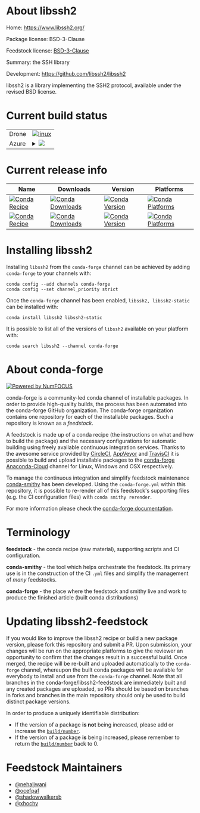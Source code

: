 About libssh2
=============

Home: https://www.libssh2.org/

Package license: BSD-3-Clause

Feedstock license: [BSD-3-Clause](https://github.com/conda-forge/libssh2-feedstock/blob/master/LICENSE.txt)

Summary: the SSH library

Development: https://github.com/libssh2/libssh2

libssh2 is a library implementing the SSH2 protocol, available under the revised BSD license.


Current build status
====================


<table><tr>
    <td>Drone</td>
    <td>
      <a href="https://cloud.drone.io/conda-forge/libssh2-feedstock">
        <img alt="linux" src="https://img.shields.io/drone/build/conda-forge/libssh2-feedstock/master.svg?label=Linux">
      </a>
    </td>
  </tr>
    
  <tr>
    <td>Azure</td>
    <td>
      <details>
        <summary>
          <a href="https://dev.azure.com/conda-forge/feedstock-builds/_build/latest?definitionId=573&branchName=master">
            <img src="https://dev.azure.com/conda-forge/feedstock-builds/_apis/build/status/libssh2-feedstock?branchName=master">
          </a>
        </summary>
        <table>
          <thead><tr><th>Variant</th><th>Status</th></tr></thead>
          <tbody><tr>
              <td>linux_64_openssl1.1.1</td>
              <td>
                <a href="https://dev.azure.com/conda-forge/feedstock-builds/_build/latest?definitionId=573&branchName=master">
                  <img src="https://dev.azure.com/conda-forge/feedstock-builds/_apis/build/status/libssh2-feedstock?branchName=master&jobName=linux&configuration=linux_64_openssl1.1.1" alt="variant">
                </a>
              </td>
            </tr><tr>
              <td>linux_64_openssl3</td>
              <td>
                <a href="https://dev.azure.com/conda-forge/feedstock-builds/_build/latest?definitionId=573&branchName=master">
                  <img src="https://dev.azure.com/conda-forge/feedstock-builds/_apis/build/status/libssh2-feedstock?branchName=master&jobName=linux&configuration=linux_64_openssl3" alt="variant">
                </a>
              </td>
            </tr><tr>
              <td>linux_aarch64_openssl1.1.1</td>
              <td>
                <a href="https://dev.azure.com/conda-forge/feedstock-builds/_build/latest?definitionId=573&branchName=master">
                  <img src="https://dev.azure.com/conda-forge/feedstock-builds/_apis/build/status/libssh2-feedstock?branchName=master&jobName=linux&configuration=linux_aarch64_openssl1.1.1" alt="variant">
                </a>
              </td>
            </tr><tr>
              <td>linux_aarch64_openssl3</td>
              <td>
                <a href="https://dev.azure.com/conda-forge/feedstock-builds/_build/latest?definitionId=573&branchName=master">
                  <img src="https://dev.azure.com/conda-forge/feedstock-builds/_apis/build/status/libssh2-feedstock?branchName=master&jobName=linux&configuration=linux_aarch64_openssl3" alt="variant">
                </a>
              </td>
            </tr><tr>
              <td>linux_ppc64le_openssl1.1.1</td>
              <td>
                <a href="https://dev.azure.com/conda-forge/feedstock-builds/_build/latest?definitionId=573&branchName=master">
                  <img src="https://dev.azure.com/conda-forge/feedstock-builds/_apis/build/status/libssh2-feedstock?branchName=master&jobName=linux&configuration=linux_ppc64le_openssl1.1.1" alt="variant">
                </a>
              </td>
            </tr><tr>
              <td>linux_ppc64le_openssl3</td>
              <td>
                <a href="https://dev.azure.com/conda-forge/feedstock-builds/_build/latest?definitionId=573&branchName=master">
                  <img src="https://dev.azure.com/conda-forge/feedstock-builds/_apis/build/status/libssh2-feedstock?branchName=master&jobName=linux&configuration=linux_ppc64le_openssl3" alt="variant">
                </a>
              </td>
            </tr><tr>
              <td>osx_64_openssl1.1.1</td>
              <td>
                <a href="https://dev.azure.com/conda-forge/feedstock-builds/_build/latest?definitionId=573&branchName=master">
                  <img src="https://dev.azure.com/conda-forge/feedstock-builds/_apis/build/status/libssh2-feedstock?branchName=master&jobName=osx&configuration=osx_64_openssl1.1.1" alt="variant">
                </a>
              </td>
            </tr><tr>
              <td>osx_64_openssl3</td>
              <td>
                <a href="https://dev.azure.com/conda-forge/feedstock-builds/_build/latest?definitionId=573&branchName=master">
                  <img src="https://dev.azure.com/conda-forge/feedstock-builds/_apis/build/status/libssh2-feedstock?branchName=master&jobName=osx&configuration=osx_64_openssl3" alt="variant">
                </a>
              </td>
            </tr><tr>
              <td>osx_arm64_openssl1.1.1</td>
              <td>
                <a href="https://dev.azure.com/conda-forge/feedstock-builds/_build/latest?definitionId=573&branchName=master">
                  <img src="https://dev.azure.com/conda-forge/feedstock-builds/_apis/build/status/libssh2-feedstock?branchName=master&jobName=osx&configuration=osx_arm64_openssl1.1.1" alt="variant">
                </a>
              </td>
            </tr><tr>
              <td>osx_arm64_openssl3</td>
              <td>
                <a href="https://dev.azure.com/conda-forge/feedstock-builds/_build/latest?definitionId=573&branchName=master">
                  <img src="https://dev.azure.com/conda-forge/feedstock-builds/_apis/build/status/libssh2-feedstock?branchName=master&jobName=osx&configuration=osx_arm64_openssl3" alt="variant">
                </a>
              </td>
            </tr><tr>
              <td>win_64_openssl1.1.1</td>
              <td>
                <a href="https://dev.azure.com/conda-forge/feedstock-builds/_build/latest?definitionId=573&branchName=master">
                  <img src="https://dev.azure.com/conda-forge/feedstock-builds/_apis/build/status/libssh2-feedstock?branchName=master&jobName=win&configuration=win_64_openssl1.1.1" alt="variant">
                </a>
              </td>
            </tr><tr>
              <td>win_64_openssl3</td>
              <td>
                <a href="https://dev.azure.com/conda-forge/feedstock-builds/_build/latest?definitionId=573&branchName=master">
                  <img src="https://dev.azure.com/conda-forge/feedstock-builds/_apis/build/status/libssh2-feedstock?branchName=master&jobName=win&configuration=win_64_openssl3" alt="variant">
                </a>
              </td>
            </tr>
          </tbody>
        </table>
      </details>
    </td>
  </tr>
</table>

Current release info
====================

| Name | Downloads | Version | Platforms |
| --- | --- | --- | --- |
| [![Conda Recipe](https://img.shields.io/badge/recipe-libssh2-green.svg)](https://anaconda.org/conda-forge/libssh2) | [![Conda Downloads](https://img.shields.io/conda/dn/conda-forge/libssh2.svg)](https://anaconda.org/conda-forge/libssh2) | [![Conda Version](https://img.shields.io/conda/vn/conda-forge/libssh2.svg)](https://anaconda.org/conda-forge/libssh2) | [![Conda Platforms](https://img.shields.io/conda/pn/conda-forge/libssh2.svg)](https://anaconda.org/conda-forge/libssh2) |
| [![Conda Recipe](https://img.shields.io/badge/recipe-libssh2--static-green.svg)](https://anaconda.org/conda-forge/libssh2-static) | [![Conda Downloads](https://img.shields.io/conda/dn/conda-forge/libssh2-static.svg)](https://anaconda.org/conda-forge/libssh2-static) | [![Conda Version](https://img.shields.io/conda/vn/conda-forge/libssh2-static.svg)](https://anaconda.org/conda-forge/libssh2-static) | [![Conda Platforms](https://img.shields.io/conda/pn/conda-forge/libssh2-static.svg)](https://anaconda.org/conda-forge/libssh2-static) |

Installing libssh2
==================

Installing `libssh2` from the `conda-forge` channel can be achieved by adding `conda-forge` to your channels with:

```
conda config --add channels conda-forge
conda config --set channel_priority strict
```

Once the `conda-forge` channel has been enabled, `libssh2, libssh2-static` can be installed with:

```
conda install libssh2 libssh2-static
```

It is possible to list all of the versions of `libssh2` available on your platform with:

```
conda search libssh2 --channel conda-forge
```


About conda-forge
=================

[![Powered by NumFOCUS](https://img.shields.io/badge/powered%20by-NumFOCUS-orange.svg?style=flat&colorA=E1523D&colorB=007D8A)](http://numfocus.org)

conda-forge is a community-led conda channel of installable packages.
In order to provide high-quality builds, the process has been automated into the
conda-forge GitHub organization. The conda-forge organization contains one repository
for each of the installable packages. Such a repository is known as a *feedstock*.

A feedstock is made up of a conda recipe (the instructions on what and how to build
the package) and the necessary configurations for automatic building using freely
available continuous integration services. Thanks to the awesome service provided by
[CircleCI](https://circleci.com/), [AppVeyor](https://www.appveyor.com/)
and [TravisCI](https://travis-ci.com/) it is possible to build and upload installable
packages to the [conda-forge](https://anaconda.org/conda-forge)
[Anaconda-Cloud](https://anaconda.org/) channel for Linux, Windows and OSX respectively.

To manage the continuous integration and simplify feedstock maintenance
[conda-smithy](https://github.com/conda-forge/conda-smithy) has been developed.
Using the ``conda-forge.yml`` within this repository, it is possible to re-render all of
this feedstock's supporting files (e.g. the CI configuration files) with ``conda smithy rerender``.

For more information please check the [conda-forge documentation](https://conda-forge.org/docs/).

Terminology
===========

**feedstock** - the conda recipe (raw material), supporting scripts and CI configuration.

**conda-smithy** - the tool which helps orchestrate the feedstock.
                   Its primary use is in the construction of the CI ``.yml`` files
                   and simplify the management of *many* feedstocks.

**conda-forge** - the place where the feedstock and smithy live and work to
                  produce the finished article (built conda distributions)


Updating libssh2-feedstock
==========================

If you would like to improve the libssh2 recipe or build a new
package version, please fork this repository and submit a PR. Upon submission,
your changes will be run on the appropriate platforms to give the reviewer an
opportunity to confirm that the changes result in a successful build. Once
merged, the recipe will be re-built and uploaded automatically to the
`conda-forge` channel, whereupon the built conda packages will be available for
everybody to install and use from the `conda-forge` channel.
Note that all branches in the conda-forge/libssh2-feedstock are
immediately built and any created packages are uploaded, so PRs should be based
on branches in forks and branches in the main repository should only be used to
build distinct package versions.

In order to produce a uniquely identifiable distribution:
 * If the version of a package **is not** being increased, please add or increase
   the [``build/number``](https://docs.conda.io/projects/conda-build/en/latest/resources/define-metadata.html#build-number-and-string).
 * If the version of a package **is** being increased, please remember to return
   the [``build/number``](https://docs.conda.io/projects/conda-build/en/latest/resources/define-metadata.html#build-number-and-string)
   back to 0.

Feedstock Maintainers
=====================

* [@nehaljwani](https://github.com/nehaljwani/)
* [@ocefpaf](https://github.com/ocefpaf/)
* [@shadowwalkersb](https://github.com/shadowwalkersb/)
* [@xhochy](https://github.com/xhochy/)


<!-- dummy commit to enable rerendering -->

